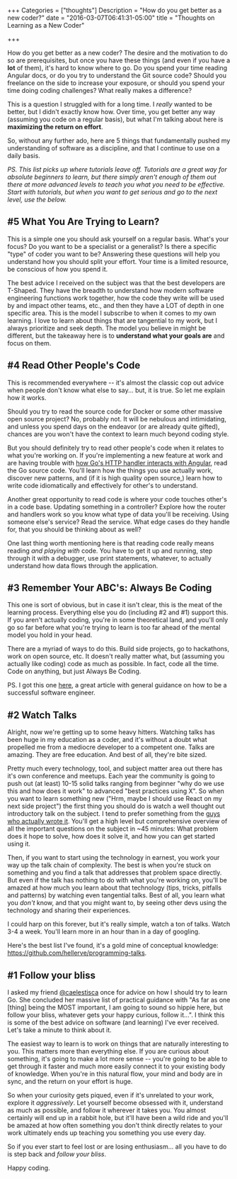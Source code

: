 +++
Categories = ["thoughts"]
Description = "How do you get better as a new coder?"
date = "2016-03-07T06:41:31-05:00"
title = "Thoughts on Learning as a New Coder"

+++

How do you get better as a new coder? The desire and the motivation to do so are prerequisites, but once you have these things (and even if you have a **lot** of them), it's hard to know where to go. Do you spend your time reading Angular docs, or do you try to understand the Git source code? Should you freelance on the side to increase your exposure, or should you spend your time doing coding challenges? What really makes a difference?

This is a question I struggled with for a long time. I *really* wanted to be better, but I didn't exactly know how. Over time, you get better any way (assuming you code on a regular basis), but what I'm talking about here is **maximizing the return on effort**.

So, without any further ado, here are 5 things that fundamentally pushed my understanding of software as a discipline, and that I continue to use on a daily basis.

_PS. This list picks up where tutorials leave off. Tutorials are a great way for absolute beginners to learn, but there simply aren't enough of them out there at more advanced levels to teach you what you need to be effective. Start with tutorials, but when you want to get serious and go to the next level, use the below._

## #5 What You Are Trying to Learn?
This is a simple one you should ask yourself on a regular basis. What's your focus? Do you want to be a specialist or a generalist? Is there a specific "type" of coder you want to be? Answering these questions will help you understand how you should split your effort. Your time is a limited resource, be conscious of how you spend it.

The best advice I received on the subject was that the best developers are T-Shaped. They have the breadth to understand how modern software engineering functions work together, how the code they write will be used by and impact other teams, etc., and then they have a LOT of depth in one specific area. This is the model I subscribe to when it comes to my own learning. I love to learn about things that are tangential to my work, but I always prioritize and seek depth. The model you believe in might be different, but the takeaway here is to **understand what your goals are** and focus on them.

## #4 Read Other People's Code
This is recommended everywhere -- it's almost the classic cop out advice when people don't know what else to say... but, it is true. So let me explain how it works.

Should you try to read the source code for Docker or some other massive open source project? No, probably not. It will be nebulous and intimidating, and unless you spend days on the endeavor (or are already quite gifted), chances are you won't have the context to learn much beyond coding style.

But you should definitely try to read other people's code when it relates to what you're working on. If you're implementing a new feature at work and are having trouble with <a href="http://nathanleclaire.com/blog/2013/11/30/fear-and-loathing-with-golang-and-angular-js" target="_blank">how Go's HTTP handler interacts with Angular</a>, read the Go source code. You'll learn how the things you use actually work, discover new patterns, and (if it is high quality open source,) learn how to write code idiomatically and effectively for other's to understand.

Another great opportunity to read code is where your code touches other's in a code base. Updating something in a controller? Explore how the router and handlers work so you know what type of data you'll be receiving. Using someone else's service? Read the service. What edge cases do they handle for, that you should be thinking about as well?

One last thing worth mentioning here is that reading code really means reading _and playing with_ code. You have to get it up and running, step through it with a debugger, use print statements, whatever, to actually understand how data flows through the application.

## #3 Remember Your ABC's: Always Be Coding
This one is sort of obvious, but in case it isn't clear, this is the meat of the learning process. Everything else you do (including #2 and #1) support this. If you aren't actually coding, you're in some theoretical land, and you'll only go so far before what you're trying to learn is too far ahead of the mental model you hold in your head.

There are a myriad of ways to do this. Build side projects, go to hackathons, work on open source, etc. It doesn't really matter what, but (assuming you actually like coding) code as much as possible. In fact, code all the time. Code on anything, but just Always Be Coding.

PS. I got this one <a href="https://medium.com/@davidbyttow/abc-always-be-coding-d5f8051afce2" target="_blank">here</a>, a great article with general guidance on how to be a successful software engineer.

## #2 Watch Talks
Alright, now we're getting up to some heavy hitters. Watching talks has been huge in my education as a coder, and it's without a doubt what propelled me from a mediocre developer to a competent one. Talks are amazing. They are free education. And best of all, they're bite sized.

Pretty much every technology, tool, and subject matter area out there has it's own conference and meetups. Each year the community is going to push out (at least) 10-15 solid talks ranging from beginner "why do we use this and how does it work" to advanced "best practices using X". So when you want to learn something new ("Hrm, maybe I should use React on my next side project") the first thing you should do is watch a well thought out introductory talk on the subject. I tend to prefer something from the <a href="https://youtu.be/XxVg_s8xAms" target="_blank">guys who actually wrote it</a>. You'll get a high level but comprehensive overview of all the important questions on the subject in ~45 minutes: What problem does it hope to solve, how does it solve it, and how you can get started using it.

Then, if you want to start using the technology in earnest, you work your way up the talk chain of complexity. The best is when you're stuck on something and you find a talk that addresses that problem space directly. But even if the talk has nothing to do with what you're working on, you'll be amazed at how much you learn about that technology (tips, tricks, pitfalls and patterns) by watching even tangential talks. Best of all, you learn what you _don't_ know, and that you might want to, by seeing other devs using the technology and sharing their experiences.

I could harp on this forever, but it's really simple, watch a ton of talks. Watch 3-4 a week. You'll learn more in an hour than in a day of googling.

Here's the best list I've found, it's a gold mine of conceptual knowledge: <a href="https://github.com/hellerve/programming-talks" target="_blank">https://github.com/hellerve/programming-talks</a>.

## #1 Follow your bliss
I asked my friend <a href="https://twitter.com/caelestisca" target="_blank">@caelestisca</a> once for advice on how I should try to learn Go. She concluded her massive list of practical guidance with "As far as one [thing] being the MOST important, I am going to sound so hippie here, but follow your bliss, whatever gets your happy curious, follow it...". I think this is some of the best advice on software (and learning) I've ever received. Let's take a minute to think about it.

The easiest way to learn is to work on things that are naturally interesting to you. This matters more than everything else. If you are curious about something, it's going to make a lot more sense -- you're going to be able to get through it faster and much more easily connect it to your existing body of knowledge. When you're in this natural flow, your mind and body are in sync, and the return on your effort is huge.

So when your curiosity gets piqued, even if it's unrelated to your work, explore it _aggressively_. Let yourself become obsessed with it, understand as much as possible, and follow it wherever it takes you. You almost certainly will end up in a rabbit hole, but it'll have been a wild ride and you'll be amazed at how often something you don't think directly relates to your work ultimately ends up teaching you something you use every day.

So if you ever start to feel lost or are losing enthusiasm... all you have to do is step back and *follow your bliss*.

Happy coding.
